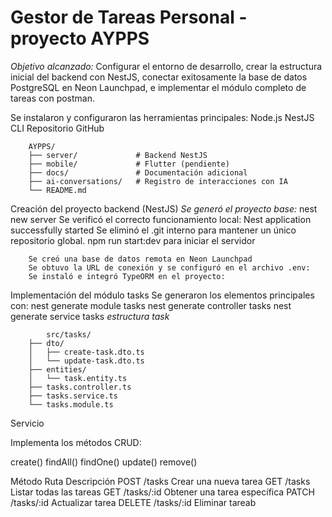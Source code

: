 # Gestor de Tareas Personal - proyecto AYPPS

*Objetivo alcanzado:*
Configurar el entorno de desarrollo, crear la estructura inicial del backend con NestJS, conectar exitosamente la base de datos PostgreSQL en Neon Launchpad, e implementar el módulo completo de tareas con postman.


Se instalaron y configuraron las herramientas principales:
    Node.js
    NestJS CLI
    Repositorio GitHub

        AYPPS/
        ├── server/             # Backend NestJS
        ├── mobile/             # Flutter (pendiente)
        ├── docs/               # Documentación adicional
        ├── ai-conversations/   # Registro de interacciones con IA
        └── README.md

Creación del proyecto backend (NestJS)
*Se generó el proyecto base:*
        nest new server
    Se verificó el correcto funcionamiento local:
    Nest application successfully started
    Se eliminó el .git interno para mantener un único repositorio global.
    npm run start:dev para iniciar el servidor

        Se creó una base de datos remota en Neon Launchpad
        Se obtuvo la URL de conexión y se configuró en el archivo .env:
        Se instaló e integró TypeORM en el proyecto:

Implementación del módulo tasks
    Se generaron los elementos principales con:
    nest generate module tasks
    nest generate controller tasks
    nest generate service tasks
    *estructura task*

            src/tasks/
        ├── dto/
        │   ├── create-task.dto.ts
        │   └── update-task.dto.ts
        ├── entities/
        │   └── task.entity.ts
        ├── tasks.controller.ts
        ├── tasks.service.ts
        └── tasks.module.ts

Servicio

Implementa los métodos CRUD:

create()
findAll()
findOne()
update()
remove()

Método	    Ruta	    Descripción
POST	    /tasks	    Crear una nueva tarea
GET	        /tasks	    Listar todas las tareas
GET	        /tasks/:id	Obtener una tarea específica
PATCH	    /tasks/:id	Actualizar tarea
DELETE	    /tasks/:id	Eliminar tareab 